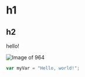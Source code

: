 # h1
## h2
hello!


![Image of 964](https://upload.wikimedia.org/wikipedia/commons/b/bf/Porsche_964_Carrera_2_%2851707730347%29.jpg)

``` javascript
var myVar = "Hello, world!";
```
